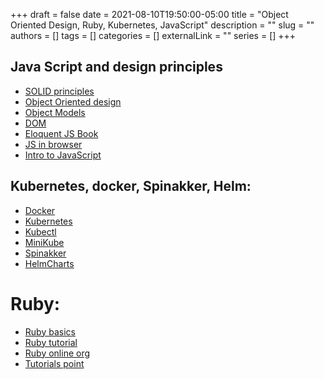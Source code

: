+++ 
draft = false
date = 2021-08-10T19:50:00-05:00
title = "Object Oriented Design, Ruby, Kubernetes, JavaScript"
description = ""
slug = ""
authors = []
tags = []
categories = []
externalLink = ""
series = []
+++

## Java Script and design principles 
* [SOLID principles](https://ecs.syr.edu/faculty/fawcett/handouts/webpages/BlogPrinciples.htm)
* [Object Oriented design](https://ecs.syr.edu/faculty/fawcett/handouts/webpages/BlogOOD.htm)
* [Object Models](https://ecs.syr.edu/faculty/fawcett/handouts/webpages/BlogObjectModels.htm)
* [DOM](https://developer.mozilla.org/en-US/docs/Web/API/Document_Object_Model/Introduction)
* [Eloquent JS Book](https://eloquentjavascript.net/)
* [JS in browser](https://ecs.syr.edu/faculty/fawcett/handouts/CSE775/Presentations/JavaScriptDemos/JavaScriptInBrowser.pdf)
* [Intro to JavaScript](https://developer.mozilla.org/en-US/docs/Web/JavaScript/A_re-introduction_to_JavaScript)

## Kubernetes, docker, Spinakker, Helm: 
 
* [Docker](https://docs.docker.com/get-started/)
* [Kubernetes](https://kubernetes.io/docs/home/)
* [Kubectl](https://kubernetes.io/docs/reference/kubectl/overview/)
* [MiniKube](https://v1-18.docs.kubernetes.io/docs/tasks/tools/install-minikube/)
* [Spinakker](https://spinnaker.io/docs/guides/tutorials/videos/)
* [HelmCharts](https://helm.sh/)

# Ruby:
* [Ruby basics](https://www.youtube.com/watch?v=Dji9ALCgfpM)
* [Ruby tutorial](https://www.javatpoint.com/ruby-tutorial)
* [Ruby online org](https://www.learnrubyonline.org/en/Welcome)
* [Tutorials point](https://www.tutorialspoint.com/ruby/index.htm)
